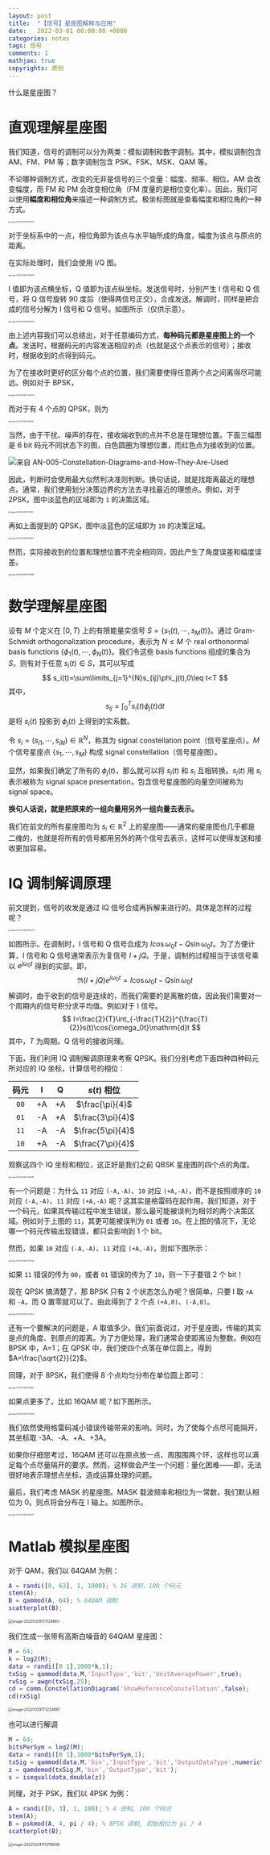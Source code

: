 ```yaml
---
layout: post
title:  "【信号】星座图解释与应用"
date:   2022-03-01 00:00:00 +0800
categories: notes
tags: 信号
comments: 1
mathjax: true
copyrights: 原创
---
```


什么是星座图？

# 直观理解星座图

我们知道，信号的调制可以分为两类：模拟调制和数字调制。其中，模拟调制包含 AM、FM、PM 等；数字调制包含 PSK、FSK、MSK、QAM 等。

不论哪种调制方式，改变的无非是信号的三个变量：幅度、频率、相位。AM 会改变幅度，而 FM 和 PM 会改变相位角（FM 度量的是相位变化率）。因此，我们可以使用**幅度和相位角**来描述一种调制方式。极坐标图就是查看幅度和相位角的一种方式。

<img src="https://s2.loli.net/2022/03/29/vrWgFRsMpXqeELS.png" alt="image-20220326214143276" style="zoom: 25%;" />

对于坐标系中的一点，相位角即为该点与水平轴所成的角度，幅度为该点与原点的距离。

在实际处理时，我们会使用 I/Q 图。

<img src="https://s2.loli.net/2022/03/29/8rl7q21RUwDN9dQ.png" alt="image-20220326214420876" style="zoom:25%;" />

I 值即为该点横坐标，Q 值即为该点纵坐标。发送信号时，分别产生 I 信号和 Q 信号，将 Q 信号旋转 90 度后（使得两信号正交），合成发送。解调时，同样是把合成的信号分解为 I 信号和 Q 信号。如图所示（仅供示意）。

<img src="https://s2.loli.net/2022/03/29/OSugfkFQznqPNVU.png" alt="image-20220326214642519" style="zoom: 25%;" />

由上述内容我们可以总结出，对于任意编码方式，**每种码元都是星座图上的一个点**。发送时，根据码元的内容发送相应的点（也就是这个点表示的信号）；接收时，根据收到的点得到码元。

为了在接收时更好的区分每个点的位置，我们需要使得任意两个点之间离得尽可能远。例如对于 BPSK，

<img src="https://s2.loli.net/2022/03/29/IZXczOsWquUnT4A.png" alt="image-20220328212324014" style="zoom:25%;" />

而对于有 4 个点的 QPSK，则为

<img src="https://s2.loli.net/2022/03/29/3TFm1yqdzUPkJjI.png" alt="image-20220328212355518" style="zoom:25%;" />

当然，由于干扰、噪声的存在，接收端收到的点并不总是在理想位置。下面三幅图是 6 bit 码元不同状态下的图，白色圆圈为理想位置，而红色点为接收到的位置。

![来自 AN-005-Constellation-Diagrams-and-How-They-Are-Used](https://s2.loli.net/2022/03/29/kCBwgpZJNR58tES.png)

因此，判断时会使用最大似然判决准则判断。换句话说，就是找距离最近的理想点。通常，我们使用划分决策边界的方法去寻找最近的理想点。例如，对于 2PSK，图中淡蓝色的区域即为 `1` 的决策区域。

<img src="https://s2.loli.net/2022/03/29/eusHNL59wnmoUW6.png" alt="image-20220328212710327" style="zoom:25%;" />

再如上面提到的 QPSK，图中淡蓝色的区域即为 `10` 的决策区域。

<img src="https://s2.loli.net/2022/03/29/B1qHnfMRo42Yv7Q.png" alt="image-20220328212840507" style="zoom:25%;" />

然而，实际接收到的位置和理想位置不完全相同同，因此产生了角度误差和幅度误差。

<img src="https://s2.loli.net/2022/03/29/tK2ZEY4N3Ghfrxk.png" alt="image-20220326215458080" style="zoom:25%;" />

# 数学理解星座图

设有 $M$ 个定义在 $[0,T)$ 上的有限能量实信号 $S=\left\{s_1(t),\cdots,s_M(t)\right\}$。通过 Gram-Schmidt orthogonalization procedure，表示为 $N\leq M$ 个 real orthonormal basis functions $\left\{\phi_1(t),\cdots,\phi_N(t)\right\}$。我们令这些 basis functions 组成的集合为 $S$。则有对于任意 $s_i(t)\in S$，其可以写成
$$
s_i(t)=\sum\limits_{j=1}^{N}s_{ij}\phi_j(t),0\leq t<T
$$
其中，
$$
s_{ij}=\int_{0}^{T}s_i(t)\phi_j(t)\mathrm{d}t
$$
是将 $s_i(t)$ 投影到 $\phi_j(t)$ 上得到的实系数。

令 $s_i=(s_{i1},\cdots,s_{iN})\in\mathbb{R}^N$，称其为 signal constellation point（信号星座点）。$M$ 个信号星座点 $\left\{s_1,\cdots,s_M\right\}$ 构成 signal constellation（信号星座图）。

显然，如果我们确定了所有的 $\phi_j(t)$，那么就可以将 $s_i(t)$ 和 $s_i$ 互相转换。$s_i(t)$ 用 $s_i$ 表示被称为 signal space presentation，包含信号星座图的向量空间被称为 signal space。

**换句人话说，就是把原来的一组向量用另外一组向量去表示。**

我们在前文的所有星座图均为 $s_i\in\mathbb{R}^2$ 上的星座图——通常的星座图也几乎都是二维的，也就是将所有的信号都用另外的两个信号去表示，这样可以使得发送和接收更加容易。

# IQ 调制解调原理

前文提到，信号的收发是通过 IQ 信号合成再拆解来进行的。具体是怎样的过程呢？

<img src="https://s2.loli.net/2022/03/29/uhEOzoAfZ3PUaGc.png" alt="image-20220328221825278" style="zoom:25%;" />

如图所示。在调制时，I 信号和 Q 信号合成为 $I\cos{\omega_0t}-Q\sin{\omega_0t}$。为了方便计算，I 信号和 Q 信号通常表示为复信号 $I+jQ$。于是，调制的过程相当于该信号乘以 $e^{j\omega_0t}$ 得到的实部。即，
$$
\Re{(I+jQ)e^{j\omega_0t}}=I\cos{\omega_0t}-Q\sin{\omega_0t}
$$
解调时，由于收到的信号是连续的，而我们需要的是离散的值，因此我们需要对一个周期内的信号积分求平均值。例如对于 I 信号。
$$
I=\frac{2}{T}\int_{-\frac{T}{2}}^{\frac{T}{2}}s(t)\cos{\omega_0t}\mathrm{d}t
$$
其中，$T$ 为周期。Q 信号的接收同理。

下面，我们利用 IQ 调制解调原理来考察 QPSK。我们分别考虑下面四种四种码元所对应的 IQ 坐标，计算信号的相位：

| 码元 |  I   |  Q   |   $s(t)$ 相位    |
| :--: | :--: | :--: | :--------------: |
| `00` |  +A  |  +A  | $\frac{\pi}{4}$  |
| `01` |  -A  |  +A  | $\frac{3\pi}{4}$ |
| `11` |  -A  |  -A  | $\frac{5\pi}{4}$ |
| `10` |  +A  |  -A  | $\frac{7\pi}{4}$ |

观察这四个 IQ 坐标和相位，这正好是我们之前 QBSK 星座图的四个点的角度。

<img src="https://s2.loli.net/2022/03/29/3TFm1yqdzUPkJjI.png" alt="image-20220328212355518" style="zoom:25%;" />

有一个问题是：为什么 `11` 对应 `(-A,-A)`、`10` 对应 `(+A,-A)`，而不是按照顺序的 `10` 对应 `(-A,-A)`、`11` 对应 `(+A,-A)` 呢？这其实是格雷码在起作用。我们知道，对于一个码元，如果其传输过程中发生错误，那么最可能被误判为相邻的两个决策区域。例如对于上图的 `11`，其更可能被误判为 `01` 或者 `10`。在上图的情况下，无论哪一个码元传输出现错误，都只会影响到 1 个 bit。

然而，如果 `10` 对应 `(-A,-A)`、`11` 对应 `(+A,-A)`，则如下图所示：

<img src="https://s2.loli.net/2022/03/29/cgZJAVwp3kLC8ub.png" alt="image-20220329000151278" style="zoom:25%;" />

如果 `11` 错误的传为 `00`，或者 `01` 错误的传为了 `10`，则一下子要错 2 个 bit！

现在 QPSK 搞清楚了，那 BPSK 只有 2 个状态怎么办呢？很简单，只要 I 取 `+A` 和 `-A`，而 Q 置零就可以了。由此得到了 2 个点 `(+A,0)`、`(-A,0)`。

<img src="https://s2.loli.net/2022/03/29/IZXczOsWquUnT4A.png" alt="image-20220328212324014" style="zoom:25%;" />

还有一个要解决的问题是，A 取值多少。我们前面说过，对于星座图，传输的其实是点的角度、到原点的距离。为了方便处理，我们通常会使距离设为整数。例如在 BPSK 中，A=1；在 QPSK 中，我们使四个点落在单位圆上，得到 $A=\frac{\sqrt{2}}{2}$。

同理，对于 8PSK，我们使得 8 个点均匀分布在单位圆上即可：

<img src="https://s2.loli.net/2022/03/29/EnAtjCYeMh2O6LP.png" alt="image-20220329002419847" style="zoom:25%;" />

如果点更多了，比如 16QAM 呢？如下图所示。

<img src="https://s2.loli.net/2022/03/29/GUvJhlrwgZYVLeR.png" alt="image-20220329003123369" style="zoom:25%;" />

我们依然使用格雷码减小错误传输带来的影响。同时，为了使每个点尽可能隔开，其坐标取 -3A、-A、+A、+3A。

如果你仔细思考过，16QAM 还可以在原点放一点、周围围两个环，这样也可以满足每个点尽量隔开的要求。然而，这样做会产生一个问题：量化困难——即，无法很好地表示理想点坐标，造成运算处理的问题。

最后，我们考虑 MASK 的星座图。MASK 载波频率和相位为一常数，我们默认相位为 0。则点将会分布在 I 轴上。如图所示。

<img src="https://s2.loli.net/2022/03/29/7WOJb59zYLarSQv.png" alt="image-20220329003751231" style="zoom:25%;" />

# Matlab 模拟星座图

对于 QAM，我们以 64QAM 为例：

```matlab
A = randi([0, 63], 1, 1000); % 16 进制，100 个码元
stem(A);
B = qammod(A, 64); % 64QAM 调制
scatterplot(B);
```

<img src="https://s2.loli.net/2022/03/29/pFEBmeNcLnVMlTf.png" alt="image-20220329173124665" style="zoom:50%;" />

我们生成一张带有高斯白噪音的 64QAM 星座图：

```matlab
M = 64;
k = log2(M);
data = randi([0 1],1000*k,1);
txSig = qammod(data,M,'InputType','bit','UnitAveragePower',true);
rxSig = awgn(txSig,25);
cd = comm.ConstellationDiagram('ShowReferenceConstellation',false);
cd(rxSig)
```

<img src="https://s2.loli.net/2022/03/29/CnNVSYWvPQKOqk2.png" alt="image-20220329173224897" style="zoom:50%;" />

也可以进行解调

```matlab
M = 64;
bitsPerSym = log2(M);
data = randi([0 1],1000*bitsPerSym,1);
txSig = qammod(data,M,'bin','InputType','bit','OutputDataType',numerictype(1,16,10));
z = qamdemod(txSig,M,'bin','OutputType','bit');
s = isequal(data,double(z))
```

同理，对于 PSK，我们以 4PSK 为例：

```matlab
A = randi([0, 3], 1, 100); % 4 进制, 100 个码元
stem(A);
B = pskmod(A, 4, pi / 4); % 8PSK 调制, 初始相位为 pi / 4
scatterplot(B);
```

<img src="https://s2.loli.net/2022/03/29/jIObWwiA86SomCX.png" alt="image-20220329170759056" style="zoom:50%;" />
